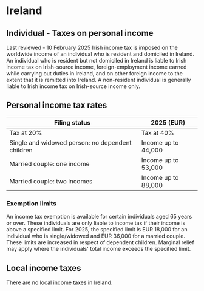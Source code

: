 # Ireland
## Individual - Taxes on personal income
Last reviewed - 10 February 2025
Irish income tax is imposed on the worldwide income of an individual who is resident and domiciled in Ireland.
An individual who is resident but not domiciled in Ireland is liable to Irish income tax on Irish-source income, foreign-employment income earned while carrying out duties in Ireland, and on other foreign income to the extent that it is remitted into Ireland.
A non-resident individual is generally liable to Irish income tax on Irish-source income only.
## Personal income tax rates
Filing status | 2025 (EUR)  
---|---  
Tax at 20% | Tax at 40%  
Single and widowed person: no dependent children | Income up to 44,000 | Balance of income over 44,000  
Married couple: one income | Income up to 53,000 | Balance of income over 53,000  
Married couple: two incomes  | Income up to 88,000 | Balance of income over 88,000  
### Exemption limits
An income tax exemption is available for certain individuals aged 65 years or over. These individuals are only liable to income tax if their income is above a specified limit. For 2025, the specified limit is EUR 18,000 for an individual who is single/widowed and EUR 36,000 for a married couple. These limits are increased in respect of dependent children. Marginal relief may apply where the individuals' total income exceeds the specified limit.
## Local income taxes
There are no local income taxes in Ireland.
